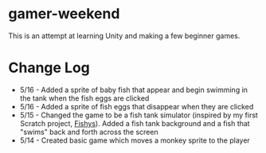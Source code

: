 # gamer-weekend

This is an attempt at learning Unity and making a few beginner games. 

# Change Log

* 5/16 - Added a sprite of baby fish that appear and begin swimming in the tank when the fish eggs are clicked
* 5/16 - Added a sprite of fish eggs that disappear when they are clicked 
* 5/15 - Changed the game to be a fish tank simulator (inspired by my first Scratch project, [Fishys](https://scratch.mit.edu/projects/809052/)). Added a fish tank background and a fish that "swims" back and forth across the screen
* 5/14 - Created basic game which moves a monkey sprite to the player
